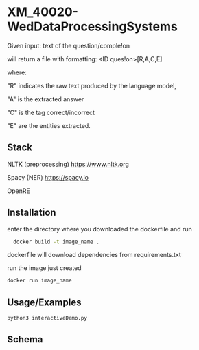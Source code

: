 
# XM_40020-WedDataProcessingSystems

Given input: <ID question><TAB>text of the question/comple!on<newline> 

will return a file with formatting: <ID ques!on><TAB>[R,A,C,E]<answer>

where:

"R" indicates the raw text produced by the language model, 

"A" is the extracted answer

"C" is the tag correct/incorrect

"E" are the entities extracted.


## Stack

NLTK (preprocessing) https://www.nltk.org

Spacy (NER) https://spacy.io

OpenRE
## Installation

enter the directory where you downloaded the dockerfile and run

```bash
  docker build -t image_name . 
```

dockerfile will download dependencies from requirements.txt

run the image just created

```bash
docker run image_name
```
## Usage/Examples

```python
python3 interactiveDemo.py
```


## Schema



